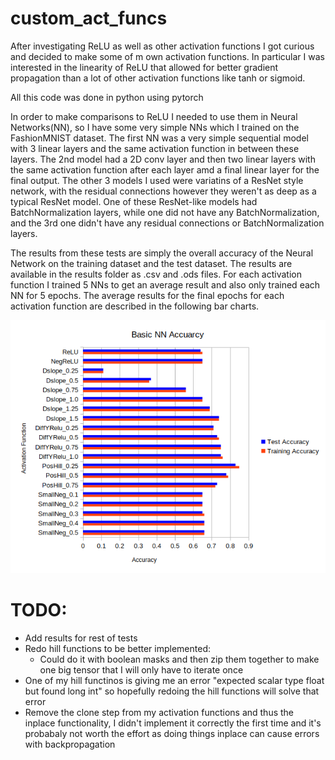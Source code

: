 # custom_act_funcs
After investigating ReLU as well as other activation functions I got curious and decided to make some of m own activation functions. In particular I was interested in the linearity of ReLU that allowed for better gradient propagation than a lot of other activation functions like tanh or sigmoid.

All this code was done in python using pytorch

In order to make comparisons to ReLU I needed to use them in Neural Networks(NN), so I have some very simple NNs which I trained on the FashionMNIST dataset. The first NN was a very simple sequential model with 3 linear layers and the same activation function in between these layers. The 2nd model had a 2D conv layer and then two linear layers with the same activation function after each layer amd a final linear layer for the final output. The other 3 models I used were variatins of a ResNet style network, with the residual connections however they weren't as deep as a typical ResNet model. One of these ResNet-like models had BatchNormalization layers, while one did not have any BatchNormalization, and the 3rd one didn't have any residual connections or BatchNormalization layers.

The results from these tests are simply the overall accuracy of the Neural Network on the training dataset and the test dataset. The results are available in the results folder as .csv and .ods files. For each activation function I trained 5 NNs to get an average result and also only trained each NN for 5 epochs. The average results for the final epochs for each activation function are  described in the following bar charts.

![Results for the 1st very simple NN](results/Small_FinalEpoch_results.png)


# TODO:
* Add results for rest of tests
* Redo hill functions to be better implemented:
  * Could do it with boolean masks and then zip them together to make one big tensor that I will only have to iterate once
* One of my hill functinos is giving me an error "expected scalar type float but found long int" so hopefully redoing the hill functions will solve that error
* Remove the clone step from my activation functions and thus the inplace functionality, I didn't implement it correctly the first time and it's probabaly not worth the effort as doing things inplace can cause errors with backpropagation
